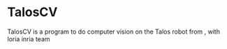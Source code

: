 # TalosCV

TalosCV is a program to do computer vision on the Talos robot from , with loria inria team


